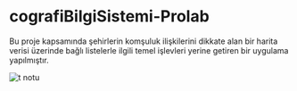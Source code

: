 # cografiBilgiSistemi-Prolab
Bu proje kapsamında şehirlerin komşuluk ilişkilerini dikkate alan bir harita verisi üzerinde bağlı listelerle ilgili temel işlevleri yerine getiren bir uygulama yapılmıştır.

![t notu](https://user-images.githubusercontent.com/65903573/111227908-60f33c80-85f4-11eb-8923-041330c1cf22.png)
